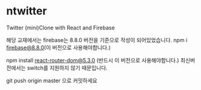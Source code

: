 # ntwitter

Twitter (mini)Clone with React and Firebase

해당 교재에서는 firebase는 8.8.0 버전을 기준으로 작성이 되어있었습니다.
npm i firebase@8.8.0(이 버전으로 사용해야합니다.)

npm install react-router-dom@5.3.0 (반드시 이 버전으로 사용해야합니다.)
최신버전에서는 switch를 지원하지 않기 때문입니다.

git push origin master 으로 커밋하세요
